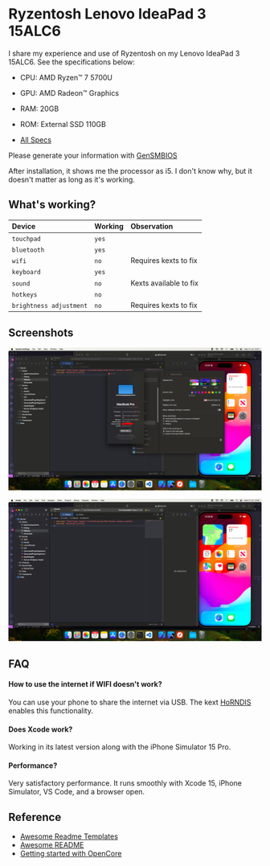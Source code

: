 # Ryzentosh Lenovo IdeaPad 3 15ALC6

I share my experience and use of Ryzentosh on my Lenovo IdeaPad 3 15ALC6. See the specifications below:

- CPU: AMD Ryzen™ 7 5700U
- GPU: AMD Radeon™ Graphics
- RAM: 20GB
- ROM: External SSD 110GB

- [All Specs](https://psref.lenovo.com/syspool/Sys/PDF/IdeaPad/IdeaPad_3_15ALC6/IdeaPad_3_15ALC6_Spec.pdf)

Please generate your information with [GenSMBIOS](https://github.com/corpnewt/GenSMBIOS)

After installation, it shows me the processor as i5. I don't know why, but it doesn't matter as long as it's working.

## What's working?

| Device       | Working           | Observation                           |
| :----------- | :---------------- | :------------------------------------ |
| `touchpad`   | `yes`             |                                       |
| `bluetooth`  | `yes`             |                                       |
| `wifi`       | `no`              | Requires kexts to fix                 |
| `keyboard`   | `yes`             |                                       |
| `sound`      | `no`              | Kexts available to fix                |
| `hotkeys`    | `no`              |                                       |
| `brightness adjustment` | `no`   | Requires kexts to fix                 |

## Screenshots

![App Screenshot](https://github.com/adaosanto/ryzentosh-ideapad3-15alc6/blob/main/screens/Screenshot%202024-07-17%20at%2013.07.57.png?raw=true)

![App Screenshot](https://raw.githubusercontent.com/adaosanto/ryzentosh-ideapad3-15alc6/main/screens/Screenshot%202024-07-17%20at%2013.06.05.png)

## FAQ
#### How to use the internet if WIFI doesn't work?
You can use your phone to share the internet via USB. The kext [HoRNDIS](https://github.com/jwise/HoRNDIS) enables this functionality.

#### Does Xcode work?
Working in its latest version along with the iPhone Simulator 15 Pro.

#### Performance?
Very satisfactory performance. It runs smoothly with Xcode 15, iPhone Simulator, VS Code, and a browser open.

## Reference

- [Awesome Readme Templates](https://awesomeopensource.com/project/elangosundar/awesome-README-templates)
- [Awesome README](https://github.com/matiassingers/awesome-readme)
- [Getting started with OpenCore](https://dortania.github.io/OpenCore-Install-Guide/)
